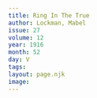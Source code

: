 ```yaml
---
title: Ring In The True
author: Lockman, Mabel
issue: 27
volume: 12
year: 1916
month: 52
day: V
tags:
layout: page.njk
image:
---
```

